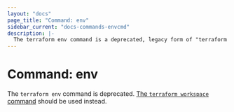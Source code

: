 ```yaml
---
layout: "docs"
page_title: "Command: env"
sidebar_current: "docs-commands-envcmd"
description: |-
  The terraform env command is a deprecated, legacy form of "terraform workspace".
---
```


# Command: env

The `terraform env` command is deprecated.
[The `terraform workspace` command](/docs/cli/commands/workspace/index.html)
should be used instead.
